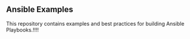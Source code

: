 
Ansible Examples
----------------

This repository contains examples and best practices for building Ansible Playbooks.!!!!

